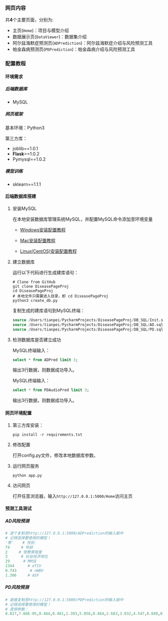 ### 网页内容

共**4**个主要页面，分别为:

- 主页(`Home`)：项目与模型介绍
- 数据展示页(`DataViewer`)：数据集介绍
- 阿尔兹海默症预测页(`ADPrediction`)：阿尔兹海默症介绍与风险预测工具
- 帕金森病预测页(`PDPrediction`)：帕金森病介绍与风险预测工具

### 配置教程

#### 环境需求

##### 后端数据库

- MySQL

##### 网页框架

基本环境：Python3

第三方库：

- joblib==1.0.1
- **Flask**==1.0.2
- Pymysql==1.0.2

##### 模型训练

- sklearn==1.1.1



#### 后端数据库搭建

1. 安装MySQL

   在本地安装数据库管理系统MySQL，并配置MySQL命令添加至环境变量

   - [Windows安装配置教程](https://blog.csdn.net/qq_59636442/article/details/123058454)

   - [Mac安装配置教程](https://www.jianshu.com/p/a9ed0e783aab)
   - [Linux(CentOS)安装配置教程](https://blog.csdn.net/xhmico/article/details/125197747)

2. 建立数据库

   运行以下代码进行生成建库语句：

   ```shell
   # Clone from GitHub
   git clone DiseasePageProj
   cd DiseasePageProj
   # 本地文件只需要进入目录，即 cd DiseasePageProj
   python3 create_db.py
   ```

   复制生成的建库语句到MySQL终端：

   ```sql
   source /Users/tianpei/PycharmProjects/DiseasePageProj/DB_SQL/Init.sql;
   source /Users/tianpei/PycharmProjects/DiseasePageProj/DB_SQL/AD.sql;
   source /Users/tianpei/PycharmProjects/DiseasePageProj/DB_SQL/PD.sql;
   ```

3. 检测数据库是否建立成功

   MySQL终端输入：

   ```sql
   select * from ADPred limit 3;
   ```

   输出3行数据，则数据成功导入。

   MySQL终端输入：

   ```sql
   select * from PDAudioPred limit 3;
   ```

   输出3行数据，则数据成功导入。





#### 网页环境配置

1. 第三方库安装：

   ```shell
   pip install -r requirements.txt
   ```

2. 修改配置

   打开config.py文件，修改本地数据库参数。

3. 运行网页服务

   ```shell
   python app.py
   ```

4. 访问网页

   打开任意浏览器，输入`http://127.0.0.1:5000/Home`访问主页



#### 预测工具测试

##### AD风险预测

```python
# 逐个复制至http://127.0.0.1:5000/ADPrediction的输入框中
# 记得选择要使用的模型！
'男'    # 性别 
74     # 年龄 
2     # 受教育程度
3      # 社会经济地位 
29      # MMSE
1344      # eTIV
0.743      # nWBV
1.306     # ASF
```

##### PD风险预测

```python
# 直接复制至http://127.0.0.1:5000/PDPrediction的输入框中
# 记得选择要使用的模型！
# 音频参数：
0.827,7.66E-05,0.464,0.481,1.393,5.056,0.464,2.683,3.032,4.547,8.049,0.119402,9.859,108.015,107.959,102.496,116.847,192,191,0.09263342
```











